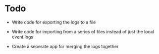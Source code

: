 # Todo

  * Write code for exporting the logs to a file
  * Write code for importing from a series of files instead of just the local event logs

  * Create a seperate app for merging the logs together
